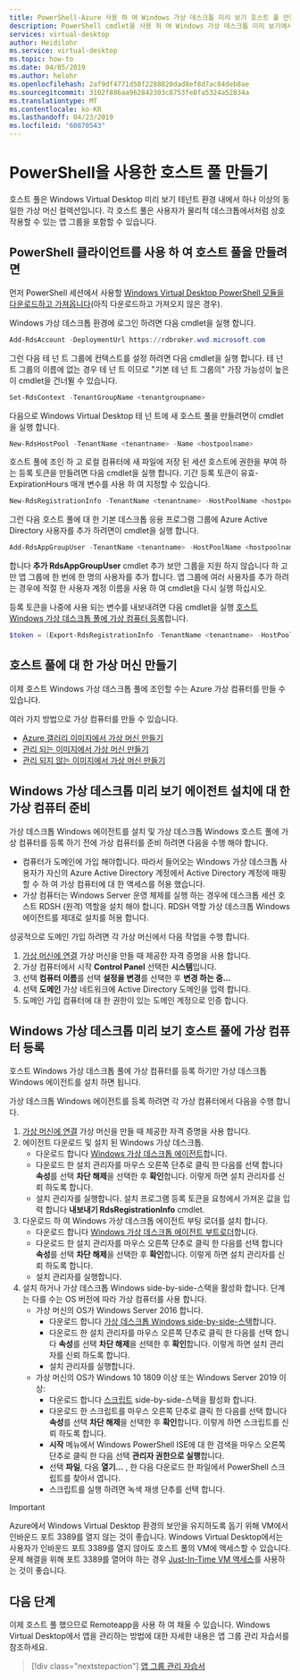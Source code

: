 ```yaml
---
title: PowerShell-Azure 사용 하 여 Windows 가상 데스크톱 미리 보기 호스트 풀 만들기
description: PowerShell cmdlet을 사용 하 여 Windows 가상 데스크톱 미리 보기에서 호스트 풀을 만드는 방법입니다.
services: virtual-desktop
author: Heidilohr
ms.service: virtual-desktop
ms.topic: how-to
ms.date: 04/05/2019
ms.author: helohr
ms.openlocfilehash: 2af9df4771d58f2288820dad8ef8d7ac84deb8ae
ms.sourcegitcommit: 3102f886aa962842303c8753fe8fa5324a52834a
ms.translationtype: MT
ms.contentlocale: ko-KR
ms.lasthandoff: 04/23/2019
ms.locfileid: "60870543"
---
```

# <a name="create-a-host-pool-with-powershell"></a>PowerShell을 사용한 호스트 풀 만들기

호스트 풀은 Windows Virtual Desktop 미리 보기 테넌트 환경 내에서 하나 이상의 동일한 가상 머신 컬렉션입니다. 각 호스트 풀은 사용자가 물리적 데스크톱에서처럼 상호 작용할 수 있는 앱 그룹을 포함할 수 있습니다.

## <a name="use-your-powershell-client-to-create-a-host-pool"></a>PowerShell 클라이언트를 사용 하 여 호스트 풀을 만들려면

먼저 PowerShell 세션에서 사용할 [Windows Virtual Desktop PowerShell 모듈을 다운로드하고 가져옵니다](https://docs.microsoft.com/powershell/windows-virtual-desktop/overview)(아직 다운로드하고 가져오지 않은 경우).

Windows 가상 데스크톱 환경에 로그인 하려면 다음 cmdlet을 실행 합니다.

```powershell
Add-RdsAccount -DeploymentUrl https://rdbroker.wvd.microsoft.com
```

그런 다음 테 넌 트 그룹에 컨텍스트를 설정 하려면 다음 cmdlet을 실행 합니다. 테 넌 트 그룹의 이름에 없는 경우 테 넌 트 이므로 "기본 테 넌 트 그룹의" 가장 가능성이 높은이 cmdlet을 건너뛸 수 있습니다.

```powershell
Set-RdsContext -TenantGroupName <tenantgroupname>
```

다음으로 Windows Virtual Desktop 테 넌 트에 새 호스트 풀을 만들려면이 cmdlet을 실행 합니다.

```powershell
New-RdsHostPool -TenantName <tenantname> -Name <hostpoolname>
```

호스트 풀에 조인 하 고 로컬 컴퓨터에 새 파일에 저장 된 세션 호스트에 권한을 부여 하는 등록 토큰을 만들려면 다음 cmdlet을 실행 합니다. 기간 등록 토큰이 유효-ExpirationHours 매개 변수를 사용 하 여 지정할 수 있습니다.

```powershell
New-RdsRegistrationInfo -TenantName <tenantname> -HostPoolName <hostpoolname> -ExpirationHours <number of hours> | Select-Object -ExpandProperty Token > <PathToRegFile>
```

그런 다음 호스트 풀에 대 한 기본 데스크톱 응용 프로그램 그룹에 Azure Active Directory 사용자를 추가 하려면이 cmdlet을 실행 합니다.

```powershell
Add-RdsAppGroupUser -TenantName <tenantname> -HostPoolName <hostpoolname> -AppGroupName "Desktop Application Group" -UserPrincipalName <userupn>
```

합니다 **추가 RdsAppGroupUser** cmdlet 추가 보안 그룹을 지원 하지 않습니다 하 고만 앱 그룹에 한 번에 한 명의 사용자를 추가 합니다. 앱 그룹에 여러 사용자를 추가 하려는 경우에 적절 한 사용자 계정 이름을 사용 하 여 cmdlet을 다시 실행 하십시오.

등록 토큰을 나중에 사용 되는 변수를 내보내려면 다음 cmdlet을 실행 [호스트 Windows 가상 데스크톱 풀에 가상 컴퓨터 등록](#register-the-virtual-machines-to-the-windows-virtual-desktop-preview-host-pool)합니다.

```powershell
$token = (Export-RdsRegistrationInfo -TenantName <tenantname> -HostPoolName <hostpoolname>).Token
```

## <a name="create-virtual-machines-for-the-host-pool"></a>호스트 풀에 대 한 가상 머신 만들기

이제 호스트 Windows 가상 데스크톱 풀에 조인할 수는 Azure 가상 컴퓨터를 만들 수 있습니다.

여러 가지 방법으로 가상 컴퓨터를 만들 수 있습니다.

- [Azure 갤러리 이미지에서 가상 머신 만들기](https://docs.microsoft.com/azure/virtual-machines/windows/quick-create-portal#create-virtual-machine)
- [관리 되는 이미지에서 가상 머신 만들기](https://docs.microsoft.com/azure/virtual-machines/windows/create-vm-generalized-managed)
- [관리 되지 않는 이미지에서 가상 머신 만들기](https://github.com/Azure/azure-quickstart-templates/tree/master/101-vm-from-user-image)

## <a name="prepare-the-virtual-machines-for-windows-virtual-desktop-preview-agent-installations"></a>Windows 가상 데스크톱 미리 보기 에이전트 설치에 대 한 가상 컴퓨터 준비

가상 데스크톱 Windows 에이전트를 설치 및 가상 데스크톱 Windows 호스트 풀에 가상 컴퓨터를 등록 하기 전에 가상 컴퓨터를 준비 하려면 다음을 수행 해야 합니다.

- 컴퓨터가 도메인에 가입 해야합니다. 따라서 들어오는 Windows 가상 데스크톱 사용자가 자신의 Azure Active Directory 계정에서 Active Directory 계정에 매핑할 수 하 여 가상 컴퓨터에 대 한 액세스를 허용 했습니다.
- 가상 컴퓨터는 Windows Server 운영 체제를 실행 하는 경우에 데스크톱 세션 호스트 RDSH (원격) 역할을 설치 해야 합니다. RDSH 역할 가상 데스크톱 Windows 에이전트를 제대로 설치를 허용 합니다.

성공적으로 도메인 가입 하려면 각 가상 머신에서 다음 작업을 수행 합니다.

1. [가상 머신에 연결](https://docs.microsoft.com/azure/virtual-machines/windows/quick-create-portal#connect-to-virtual-machine) 가상 머신을 만들 때 제공한 자격 증명을 사용 합니다.
2. 가상 컴퓨터에서 시작 **Control Panel** 선택한 **시스템**입니다.
3. 선택 **컴퓨터 이름**를 선택 **설정을 변경**를 선택한 후 **변경 하는 중...**
4. 선택 **도메인** 가상 네트워크에 Active Directory 도메인을 입력 합니다.
5. 도메인 가입 컴퓨터에 대 한 권한이 있는 도메인 계정으로 인증 합니다.

## <a name="register-the-virtual-machines-to-the-windows-virtual-desktop-preview-host-pool"></a>Windows 가상 데스크톱 미리 보기 호스트 풀에 가상 컴퓨터 등록

호스트 Windows 가상 데스크톱 풀에 가상 컴퓨터를 등록 하기만 가상 데스크톱 Windows 에이전트를 설치 하면 됩니다.

가상 데스크톱 Windows 에이전트를 등록 하려면 각 가상 컴퓨터에서 다음을 수행 합니다.

1. [가상 머신에 연결](https://docs.microsoft.com/azure/virtual-machines/windows/quick-create-portal#connect-to-virtual-machine) 가상 머신을 만들 때 제공한 자격 증명을 사용 합니다.
2. 에이전트 다운로드 및 설치 된 Windows 가상 데스크톱.
   - 다운로드 합니다 [Windows 가상 데스크톱 에이전트](https://query.prod.cms.rt.microsoft.com/cms/api/am/binary/RWrmXv)합니다.
   - 다운로드 한 설치 관리자를 마우스 오른쪽 단추로 클릭 한 다음를 선택 합니다 **속성**를 선택 **차단 해제**을 선택한 후 **확인**합니다. 이렇게 하면 설치 관리자를 신뢰 하도록 합니다.
   - 설치 관리자를 실행합니다. 설치 프로그램 등록 토큰을 요청에서 가져온 값을 입력 합니다 **내보내기 RdsRegistrationInfo** cmdlet.
3. 다운로드 하 여 Windows 가상 데스크톱 에이전트 부팅 로더를 설치 합니다.
   - 다운로드 합니다 [Windows 가상 데스크톱 에이전트 부트로더](https://query.prod.cms.rt.microsoft.com/cms/api/am/binary/RWrxrH)합니다.
   - 다운로드 한 설치 관리자를 마우스 오른쪽 단추로 클릭 한 다음를 선택 합니다 **속성**를 선택 **차단 해제**을 선택한 후 **확인**합니다. 이렇게 하면 설치 관리자를 신뢰 하도록 합니다.
   - 설치 관리자를 실행합니다.
4. 설치 하거나 가상 데스크톱 Windows side-by-side-스택을 활성화 합니다. 단계는 다를 수는 OS 버전에 따라 가상 컴퓨터를 사용 합니다.
   - 가상 머신의 OS가 Windows Server 2016 합니다.
     - 다운로드 합니다 [가상 데스크톱 Windows side-by-side-스택](https://go.microsoft.com/fwlink/?linkid=2084270)합니다.
     - 다운로드 한 설치 관리자를 마우스 오른쪽 단추로 클릭 한 다음를 선택 합니다 **속성**를 선택 **차단 해제**을 선택한 후 **확인**합니다. 이렇게 하면 설치 관리자를 신뢰 하도록 합니다.
     - 설치 관리자를 실행합니다.
   - 가상 머신의 OS가 Windows 10 1809 이상 또는 Windows Server 2019 이상:
     - 다운로드 합니다 [스크립트](https://go.microsoft.com/fwlink/?linkid=2084268) side-by-side-스택을 활성화 합니다.
     - 다운로드 한 스크립트를 마우스 오른쪽 단추로 클릭 한 다음를 선택 합니다 **속성**를 선택 **차단 해제**을 선택한 후 **확인**합니다. 이렇게 하면 스크립트를 신뢰 하도록 합니다.
     - **시작** 메뉴에서 Windows PowerShell ISE에 대 한 검색을 마우스 오른쪽 단추로 클릭 한 다음 선택 **관리자 권한으로 실행**합니다.
     - 선택 **파일**, 다음 **열기...** , 한 다음 다운로드 한 파일에서 PowerShell 스크립트를 찾아서 엽니다.
     - 스크립트를 실행 하려면 녹색 재생 단추를 선택 합니다.

>[!IMPORTANT]
>Azure에서 Windows Virtual Desktop 환경의 보안을 유지하도록 돕기 위해 VM에서 인바운드 포트 3389를 열지 않는 것이 좋습니다. Windows Virtual Desktop에서는 사용자가 인바운드 포트 3389를 열지 않아도 호스트 풀의 VM에 액세스할 수 있습니다. 문제 해결을 위해 포트 3389를 열어야 하는 경우 [Just-In-Time VM 액세스](https://docs.microsoft.com/en-us/azure/security-center/security-center-just-in-time)를 사용하는 것이 좋습니다.

## <a name="next-steps"></a>다음 단계

이제 호스트 풀 했으므로 Remoteapp을 사용 하 여 채울 수 있습니다. Windows Virtual Desktop에서 앱을 관리하는 방법에 대한 자세한 내용은 앱 그룹 관리 자습서를 참조하세요.

> [!div class="nextstepaction"]
> [앱 그룹 관리 자습서](./manage-app-groups.md)
